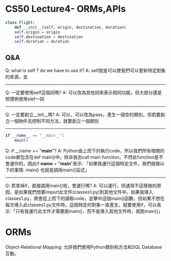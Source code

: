 # CS50 Lecture4- ORMs,APIs


```python
class Flight:
    def __init__(self, origin, destination, duration)
    self.origin = origin
    self.destination = destination
    self.duration = duration
```
Q&A
---

Q: what is self ? do we have to use it?
A: self就是可以使我們可以更新特定對象的來源，並

---

Q: 一定要使用self這個詞嗎?
A: 可以改為其他詞來表示相同功能，但大部分還是照慣例使用slef一詞

---

Q:  一定要創立__init__嗎?
A: 可以，可以改為pass，產生一個空的類別，但若要創立一個物件去控制不同方法，就要創立一個類別

---
```python
if __name__ == "__main__":
    main()
```
Q: if __name == "__main__"?
A: Python由上而下的執行code，所以我們所有相關的code都包含在def main()中。除非我去call main function，不然此function是不會運作的，因此if __name__ = "__main__"表示: 「如果我運行這個特定文件，我們就做以下的事情: main() 也就是調用main()函式」

---

Q: 若拿掉if，直接調用main()呢，會運行嗎?
A: 可以運行，但通常不這樣做的原因，是如果我們想要import此文件(classes1.py)到其他文件中，如果我導入classes1.py，將會從上而下的讀取code，並擊中這個main()函數，但如果不想在每次導入此classes1.py文件時，這個特定的對象一直產生，就要使用if，可以表示:「只有我運行此文件才需要跑main()，而不是導入其他文件時，就跑main()」

ORMs
===
Object-Relational Mapping: 允許我們使用Python類別和方法和SQL Database互動。




